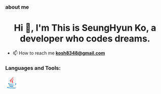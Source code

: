 ### about me

<h1 align="center">Hi 👋, I'm This is SeungHyun Ko, a developer who codes dreams.</h1>

- 📫 How to reach me **kosh8348@gmail.com**


<h3 align="left">Languages and Tools:</h3>
<p align="left"> <a href="https://www.java.com" target="_blank" rel="noreferrer"> <img src="https://raw.githubusercontent.com/devicons/devicon/master/icons/java/java-original.svg" alt="java" width="40" height="40"/> </a>

